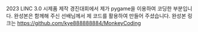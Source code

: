 2023 LINC 3.0 시제품 제작 경진대회에서 제가 pygame을 이용하여 코딩한 부분입니다. 완성본은 함께해 주신 선배님께서 제 코드를 활용하여 만들어 주셨습니다. 완성본 링크는 https://github.com/kye888888884/MonkeyCoding

